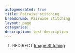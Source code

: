 ```yaml
---
autogenerated: true
title: Pairwise stitching
breadcrumb: Pairwise stitching
layout: page
categories: 
description: test description
---
```


1.  REDIRECT [Image Stitching](Image_Stitching)
